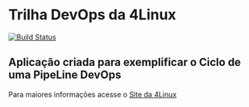 # Trilha DevOps da 4Linux

<!-- Altere a Flag abaixo com sua URL do Travis -->
[![Build Status](https://travis-ci.org/humberos/DevOpsLab-HelloWorld.svg?branch=master)](https://travis-ci.org/humberos/DevOpsLab-HelloWorld)

## Aplicação criada para exemplificar o Ciclo de uma PipeLine DevOps


Para maiores informações acesse o [Site da 4Linux](https://www.4linux.com.br/cursos/devops)
